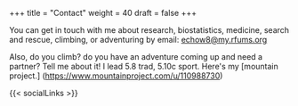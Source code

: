 +++
title = "Contact"
weight = 40
draft = false
+++

You can get in touch with me about research, biostatistics, medicine, search and rescue, climbing, or adventuring by email: [echow8@my.rfums.org](mailto:echow8@my.rfums.org)

Also, do you climb? do you have an adventure coming up and need a partner? Tell me about it! I lead 5.8 trad, 5.10c sport. Here's my [mountain project.] (https://www.mountainproject.com/u/110988730)


{{< socialLinks >}}
